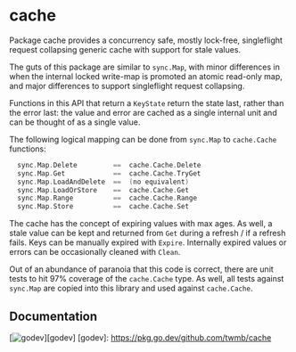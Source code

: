 cache
=====

Package cache provides a concurrency safe, mostly lock-free, singleflight
request collapsing generic cache with support for stale values.

The guts of this package are similar to `sync.Map`, with minor differences in
when the internal locked write-map is promoted an atomic read-only map, and
major differences to support singleflight request collapsing.

Functions in this API that return a `KeyState` return the state last, rather
than the error last: the value and error are cached as a single internal unit
and can be thought of as a single value.

The following logical mapping can be done from `sync.Map` to `cache.Cache`
functions:

```go
  sync.Map.Delete         ==  cache.Cache.Delete
  sync.Map.Get            ==  cache.Cache.TryGet
  sync.Map.LoadAndDelete  ==  (no equivalent)
  sync.Map.LoadOrStore    ==  cache.Cache.Get
  sync.Map.Range          ==  cache.Cache.Range
  sync.Map.Store          ==  cache.Cache.Set
```

The cache has the concept of expiring values with max ages. As well, a stale
value can be kept and returned from `Get` during a refresh / if a refresh
fails. Keys can be manually expired with `Expire`. Internally expired values or
errors can be occasionally cleaned with `Clean`.

Out of an abundance of paranoia that this code is correct, there are unit tests
to hit 97% coverage of the `cache.Cache` type. As well, all tests against
`sync.Map` are copied into this library and used against `cache.Cache`.

Documentation
-------------

[![godev](https://img.shields.io/static/v1?label=godev&message=reference&color=00add8)][godev]
[godev]: https://pkg.go.dev/github.com/twmb/cache
